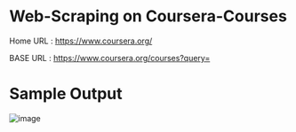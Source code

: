 # Web-Scraping on Coursera-Courses

Home URL : https://www.coursera.org/

BASE URL : https://www.coursera.org/courses?query=

# Sample Output



![image](https://user-images.githubusercontent.com/81867085/122664210-a3ad4d80-d1bd-11eb-8438-48051936fb88.png)



